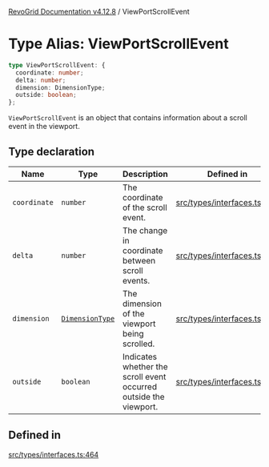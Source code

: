 [RevoGrid Documentation v4.12.8](README.md) / ViewPortScrollEvent

# Type Alias: ViewPortScrollEvent

```ts
type ViewPortScrollEvent: {
  coordinate: number;
  delta: number;
  dimension: DimensionType;
  outside: boolean;
};
```

`ViewPortScrollEvent` is an object that contains information about a scroll
event in the viewport.

## Type declaration

| Name | Type | Description | Defined in |
| ------ | ------ | ------ | ------ |
| `coordinate` | `number` | The coordinate of the scroll event. | [src/types/interfaces.ts:472](https://github.com/revolist/revogrid/blob/c3ca1940d3bbc95c0549378ff25b8d267352be31/src/types/interfaces.ts#L472) |
| `delta` | `number` | The change in coordinate between scroll events. | [src/types/interfaces.ts:476](https://github.com/revolist/revogrid/blob/c3ca1940d3bbc95c0549378ff25b8d267352be31/src/types/interfaces.ts#L476) |
| `dimension` | [`DimensionType`](TypeAlias.DimensionType.md) | The dimension of the viewport being scrolled. | [src/types/interfaces.ts:468](https://github.com/revolist/revogrid/blob/c3ca1940d3bbc95c0549378ff25b8d267352be31/src/types/interfaces.ts#L468) |
| `outside` | `boolean` | Indicates whether the scroll event occurred outside the viewport. | [src/types/interfaces.ts:480](https://github.com/revolist/revogrid/blob/c3ca1940d3bbc95c0549378ff25b8d267352be31/src/types/interfaces.ts#L480) |

## Defined in

[src/types/interfaces.ts:464](https://github.com/revolist/revogrid/blob/c3ca1940d3bbc95c0549378ff25b8d267352be31/src/types/interfaces.ts#L464)
